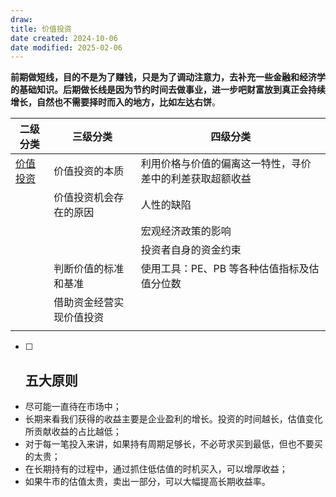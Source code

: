 ```yaml
---
draw:
title: 价值投资
date created: 2024-10-06
date modified: 2025-02-06
---
```

**前期做短线，目的不是为了赚钱，只是为了调动注意力，去补充一些金融和经济学的基础知识。后期做长线是因为节约时间去做事业，进一步吧财富放到真正会持续增长，自然也不需要择时而入的地方，比如左达右饼**。

| 二级分类     | 三级分类         | 四级分类                         |
| -------- | ------------ | ---------------------------- |
| [价值投资](价值投资.md) | 价值投资的本质      | 利用价格与价值的偏离这一特性，寻价差中的利差获取超额收益 |
|          | 价值投资机会存在的原因  | 人性的缺陷                        |
|          |              | 宏观经济政策的影响                    |
|          |              | 投资者自身的资金约束                   |
|          | 判断价值的标准和基准   | 使用工具：PE、PB 等各种估值指标及估值分位数     |
|          | 借助资金经营实现价值投资 |                              |
|          |              |                              |

- [ ] ## 五大原则

- 尽可能一直待在市场中；
- 长期来看我们获得的收益主要是企业盈利的增长。投资的时间越长，估值变化所贡献收益的占比越低；
- 对于每一笔投入来讲，如果持有周期足够长，不必苛求买到最低，但也不要买的太贵；
- 在长期持有的过程中，通过抓住低估值的时机买入，可以增厚收益；
- 如果牛市的估值太贵，卖出一部分，可以大幅提高长期收益率。
